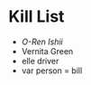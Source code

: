 Kill List
=========
* <i>O-Ren Ishii</i>
* Vernita Green<span></span>
* elle driver 
* var person  = bill
